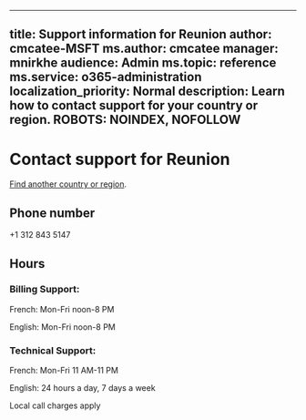 ﻿
---                                
title: Support information for Reunion
author: cmcatee-MSFT
ms.author: cmcatee
manager: mnirkhe
audience: Admin
ms.topic: reference
ms.service: o365-administration
localization_priority: Normal
description: Learn how to contact support for your country or region.
ROBOTS: NOINDEX, NOFOLLOW
---

# Contact support for Reunion

[Find another country or region](CernSupportTest1.md). <!--This should go to the parent "Contact support" topic-->

## Phone number
+1 312 843 5147

## Hours
### Billing Support:

French: Mon-Fri noon-8 PM

English: Mon-Fri noon-8 PM

### Technical Support:

French: Mon-Fri 11 AM-11 PM

English: 24 hours a day, 7 days a week

Local call charges apply


